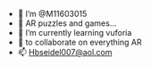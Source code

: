 - 👋 I’m @M11603015
- 👀 AR puzzles and games...
- 🌱 I’m currently learning vuforia
- 💞️ to collaborate on everything AR
- 📫 Hbseidel007@aol.com

<!---
M11603015/M11603015 is a ✨ special ✨ repository because its `README.md` (this file) appears on your GitHub profile.
You can click the Preview link to take a look at your changes.
--->
